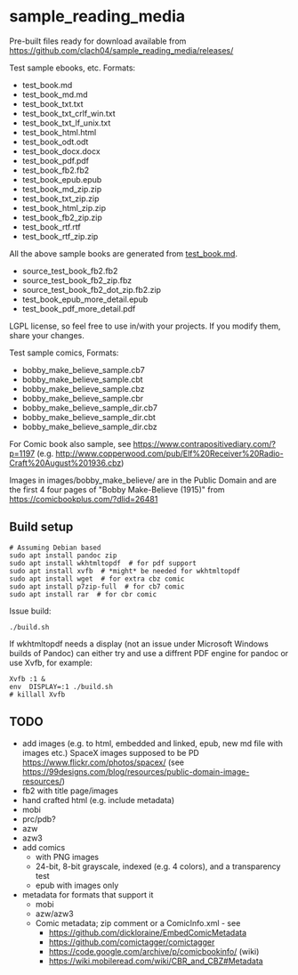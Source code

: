 # sample_reading_media

Pre-built files ready for download available from https://github.com/clach04/sample_reading_media/releases/

Test sample ebooks, etc. Formats:

  * test_book.md
  * test_book_md.md
  * test_book_txt.txt
  * test_book_txt_crlf_win.txt
  * test_book_txt_lf_unix.txt
  * test_book_html.html
  * test_book_odt.odt
  * test_book_docx.docx
  * test_book_pdf.pdf
  * test_book_fb2.fb2
  * test_book_epub.epub
  * test_book_md_zip.zip
  * test_book_txt_zip.zip
  * test_book_html_zip.zip
  * test_book_fb2_zip.zip
  * test_book_rtf.rtf
  * test_book_rtf_zip.zip

All the above sample books are generated from [test_book.md](./test_book.md).

  * source_test_book_fb2.fb2
  * source_test_book_fb2_zip.fbz
  * source_test_book_fb2_dot_zip.fb2.zip
  * test_book_epub_more_detail.epub
  * test_book_pdf_more_detail.pdf

LGPL license, so feel free to use in/with your projects. If you modify them, share your changes.

Test sample comics, Formats:

  * bobby_make_believe_sample.cb7
  * bobby_make_believe_sample.cbt
  * bobby_make_believe_sample.cbz
  * bobby_make_believe_sample.cbr
  * bobby_make_believe_sample_dir.cb7
  * bobby_make_believe_sample_dir.cbt
  * bobby_make_believe_sample_dir.cbz


For Comic book also sample, see https://www.contrapositivediary.com/?p=1197
(e.g. http://www.copperwood.com/pub/Elf%20Receiver%20Radio-Craft%20August%201936.cbz)

Images in images/bobby_make_believe/ are in the Public Domain and are the first 4 four pages of "Bobby Make-Believe (1915)" from https://comicbookplus.com/?dlid=26481

## Build setup

    # Assuming Debian based
    sudo apt install pandoc zip
    sudo apt install wkhtmltopdf  # for pdf support
    sudo apt install xvfb  # *might* be needed for wkhtmltopdf
    sudo apt install wget  # for extra cbz comic
    sudo apt install p7zip-full  # for cb7 comic
    sudo apt install rar  # for cbr comic

Issue build:

    ./build.sh

If wkhtmltopdf needs a display (not an issue under Microsoft Windows builds of Pandoc) can either try and use a diffrent PDF engine for pandoc or use Xvfb, for example:

    Xvfb :1 &
    env  DISPLAY=:1 ./build.sh
    # killall Xvfb

## TODO

  * add images (e.g. to html, embedded and linked, epub, new md file with images etc.) SpaceX images supposed to be PD https://www.flickr.com/photos/spacex/ (see https://99designs.com/blog/resources/public-domain-image-resources/)
  * fb2 with title page/images
  * hand crafted html (e.g. include metadata)
  * mobi
  * prc/pdb?
  * azw
  * azw3
  * add comics
      * with PNG images
      * 24-bit, 8-bit grayscale, indexed (e.g. 4 colors), and a transparency test
      * epub with images only
  * metadata for formats that support it
      * mobi
      * azw/azw3
      * Comic metadata; zip comment or a ComicInfo.xml - see
          * https://github.com/dickloraine/EmbedComicMetadata
          * https://github.com/comictagger/comictagger
          * https://code.google.com/archive/p/comicbookinfo/ (wiki)
          * https://wiki.mobileread.com/wiki/CBR_and_CBZ#Metadata

